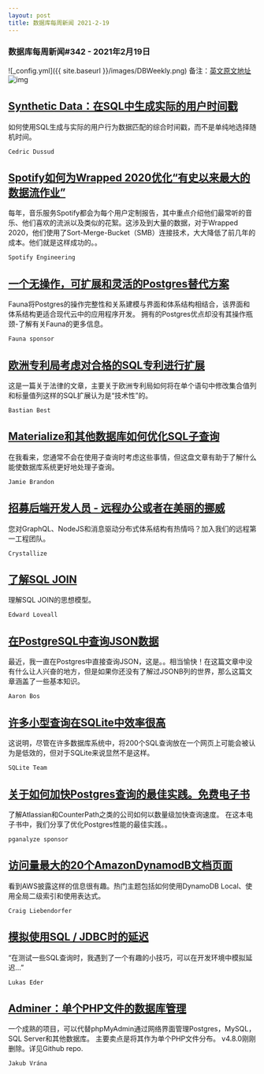 ```yaml
---
layout: post
title: 数据库每周新闻 2021-2-19
---
```

### 数据库每周新闻#342 - 2021年2月19日
![_config.yml]({{ site.baseurl }}/images/DBWeekly.png)
备注：[英文原文地址](https://dbweekly.com/issues/342)
![img](https://res.cloudinary.com/cpress/image/upload/w_1280,e_sharpen:60/ymhovlf03bxfqkg29az3.jpg)


## [Synthetic Data：在SQL中生成实际的用户时间戳](https://dbweekly.com/link/103475/web)
如何使用SQL生成与实际的用户行为数据匹配的综合时间戳，而不是单纯地选择随机时间。

`Cedric Dussud`


## [Spotify如何为Wrapped 2020优化“有史以来最大的数据流作业”](https://dbweekly.com/link/103476/web)
每年，音乐服务Spotify都会为每个用户定制报告，其中重点介绍他们最常听的音乐、他们喜欢的流派以及类似的花絮。这涉及到大量的数据，对于Wrapped 2020，他们使用了Sort-Merge-Bucket（SMB）连接技术，大大降低了前几年的成本。他们就是这样成功的。。

`Spotify Engineering`


## [一个无操作，可扩展和灵活的Postgres替代方案](https://dbweekly.com/link/103477/web)
Fauna将Postgres的操作完整性和关系建模与界面和体系结构相结合，该界面和体系结构更适合现代云中的应用程序开发。 拥有的Postgres优点却没有其操作瓶颈-了解有关Fauna的更多信息。

`Fauna sponsor`


## [欧洲专利局考虑对合格的SQL专利进行扩展](https://dbweekly.com/link/103478/web)
这是一篇关于法律的文章，主要关于欧洲专利局如何将在单个语句中修改集合值列和标量值列这样的SQL扩展认为是“技术性”的。

`Bastian Best`


## [Materialize和其他数据库如何优化SQL子查询](https://dbweekly.com/link/103480/web)
在我看来，您通常不会在使用子查询时考虑这些事情，但这盘文章有助于了解什么能使数据库系统更好地处理子查询。

`Jamie Brandon`


## [招募后端开发人员 - 远程办公或者在美丽的挪威](https://dbweekly.com/link/103486/web)
您对GraphQL、NodeJS和消息驱动分布式体系结构有热情吗？加入我们的远程第一工程团队。

`Crystallize`


## [了解SQL JOIN](https://dbweekly.com/link/103487/web)
理解SQL JOIN的思想模型。

`Edward Loveall`


## [在PostgreSQL中查询JSON数据](https://dbweekly.com/link/103488/web)
最近，我一直在Postgres中直接查询JSON，这是。。相当愉快！在这篇文章中没有什么让人兴奋的地方，但是如果你还没有了解过JSONB列的世界，那么这篇文章涵盖了一些基本知识。

`Aaron Bos`


## [许多小型查询在SQLite中效率很高](https://dbweekly.com/link/103489/web)
这说明，尽管在许多数据库系统中，将200个SQL查询放在一个网页上可能会被认为是低效的，但对于SQLite来说显然不是这样。

`SQLite Team`


## [关于如何加快Postgres查询的最佳实践。免费电子书](https://dbweekly.com/link/103490/web)
了解Atlassian和CounterPath之类的公司如何以数量级加快查询速度。 在这本电子书中，我们分享了优化Postgres性能的最佳实践。。

`pganalyze sponsor`


## [访问量最大的20个AmazonDynamodB文档页面](https://dbweekly.com/link/103491/web)
看到AWS披露这样的信息很有趣。热门主题包括如何使用DynamoDB Local、使用全局二级索引和使用表达式。

`Craig Liebendorfer`


## [模拟使用SQL / JDBC时的延迟](https://dbweekly.com/link/103492/web)
“在测试一些SQL查询时，我遇到了一个有趣的小技巧，可以在开发环境中模拟延迟...”

`Lukas Eder`


## [Adminer：单个PHP文件的数据库管理](https://dbweekly.com/link/103493/web)
一个成熟的项目，可以代替phpMyAdmin通过网络界面管理Postgres，MySQL，SQL Server和其他数据库。 主要卖点是将其作为单个PHP文件分布。 v4.8.0刚刚删除。详见Github repo.

`Jakub Vrána`
